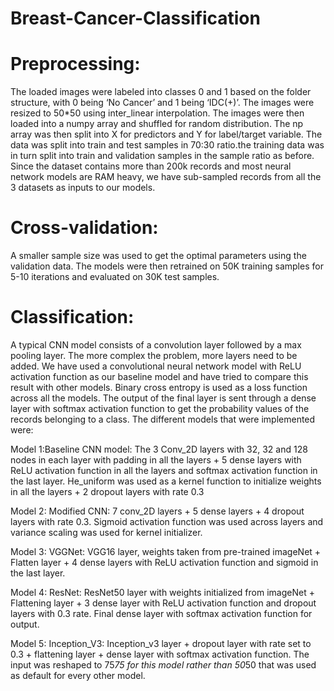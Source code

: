 # Breast-Cancer-Classification

# Preprocessing: 
The loaded images were labeled into classes 0 and 1 based on the folder structure, with 0 being ‘No Cancer’ and 1 being ‘IDC(+)’. The images were resized to 50*50 using inter_linear interpolation. The images were then loaded into a numpy array and shuffled for random distribution. The np array was then split into X for predictors and Y for label/target variable. The data was split into train and test samples in 70:30 ratio.the training data was in turn split into train and validation samples in the sample ratio as before. Since the dataset contains more than 200k records and most neural network models are RAM heavy, we have sub-sampled records from all the 3 datasets as inputs to our models.
# Cross-validation:
A smaller sample size was used to get the optimal parameters using the validation data. The models were then retrained on 50K training samples for 5-10 iterations and evaluated on 30K test samples.

# Classification:
A typical CNN model consists of a convolution layer followed by a max pooling layer. The more complex the problem, more layers need to be added. We have used a convolutional neural network model with ReLU activation function as our baseline model and have tried to compare this result with other models. Binary cross entropy is used as a loss function across all the models. The output of the final layer is sent through a dense layer with softmax activation function to get the probability values of the records belonging to a class. The different models that were implemented were:

Model 1:Baseline CNN model: The 3 Conv_2D layers with 32, 32 and 128 nodes in each layer
with padding in all the layers + 5 dense layers with ReLU activation function in all the layers and
softmax activation function in the last layer. He_uniform was used as a kernel function to
initialize weights in all the layers + 2 dropout layers with rate 0.3

Model 2: Modified CNN: 7 conv_2D layers + 5 dense layers + 4 dropout layers with rate 0.3.
Sigmoid activation function was used across layers and variance scaling was used for kernel
initializer.

Model 3: VGGNet: VGG16 layer, weights taken from pre-trained imageNet + Flatten layer + 4
dense layers with ReLU activation function and sigmoid in the last layer.

Model 4: ResNet: ResNet50 layer with weights initialized from imageNet + Flattening layer + 3
dense layer with ReLU activation function and dropout layers with 0.3 rate. Final dense layer
with softmax activation function for output.

Model 5: Inception_V3: Inception_v3 layer + dropout layer with rate set to 0.3 + flattening layer +
dense layer with softmax activation function. The input was reshaped to 75*75 for this model
rather than 50*50 that was used as default for every other model.
